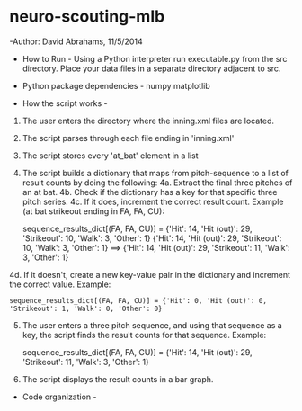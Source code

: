 neuro-scouting-mlb
==================

-Author: David Abrahams, 11/5/2014

- How to Run -
Using a Python interpreter run executable.py from the src directory. Place your data files in a separate directory adjacent to src.

- Python package dependencies -
numpy
matplotlib

- How the script works -
1. The user enters the directory where the inning.xml files are located.
2. The script parses through each file ending in 'inning.xml'
3. The script stores every 'at_bat' element in a list
4. The script builds a dictionary that maps from pitch-sequence to a list of result counts by doing the following:
4a. Extract the final three pitches of an at bat.
4b. Check if the dictionary has a key for that specific three pitch series.
4c. If it does, increment the correct result count. Example (at bat strikeout ending in FA, FA, CU):

    sequence_results_dict[(FA, FA, CU)] = {'Hit': 14, 'Hit (out)': 29, 'Strikeout': 10, 'Walk': 3, 'Other': 1}
    {'Hit': 14, 'Hit (out)': 29, 'Strikeout': 10, 'Walk': 3, 'Other': 1} ==> {'Hit': 14, 'Hit (out)': 29, 'Strikeout': 11, 'Walk': 3, 'Other': 1}

4d. If it doesn't, create a new key-value pair in the dictionary and increment the correct value. Example:

    sequence_results_dict[(FA, FA, CU)] = {'Hit': 0, 'Hit (out)': 0, 'Strikeout': 1, 'Walk': 0, 'Other': 0}

5. The user enters a three pitch sequence, and using that sequence as a key, the script finds the result counts for that sequence. Example:

    sequence_results_dict[(FA, FA, CU)] = {'Hit': 14, 'Hit (out)': 29, 'Strikeout': 11, 'Walk': 3, 'Other': 1}

6. The script displays the result counts in a bar graph.

- Code organization -
